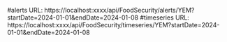 #alerts URL: https://localhost:xxxx/api/FoodSecurity/alerts/YEM?startDate=2024-01-01&endDate=2024-01-08
#timeseries URL: https://localhost:xxxx/api/FoodSecurity/timeseries/YEM?startDate=2024-01-01&endDate=2024-01-08
